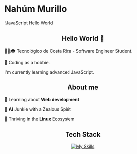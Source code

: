 # Nahúm Murillo

!JavaScript Hello World


<div align="center">
  <h2>Hello World 👋</h2> 
</div>

👨‍💻🎓 Tecnológico de Costa Rica - Software Engineer Student.


🤠 Coding as a hobbie. 

I'm currently learning advanced JavaScript.

<div align="center">
  <h2>About me</h2>
</div>
  
🌱&nbsp;Learning about **Web development**

🧠&nbsp;**AI** Junkie with a Zealous Spirit

🐧&nbsp;Thriving in the **Linux** Ecosystem


<div align="center">
  <h2>Tech Stack</h2>
  <a href="https://skillicons.dev/icons?i=html,css,javascript,pug,react,vue,bootstrap,tailwind,vite,nodejs,postman,bash,cpp,java,py,firebase,netlify,assembly&perline=9">
    <img src="https://skillicons.dev/icons?i=html,css,javascript,pug,react,vue,bootstrap,tailwind,vite,nodejs,postman,bash,cpp,java,py,firebase,netlify,mongodb,assembly&perline=9" alt="My Skills">
  </a>
</div>






<!-- ![Top Langs](https://github-readme-stats.vercel.app/api/top-langs/?username=nahum0804&layout=compact&theme=dark) -->


